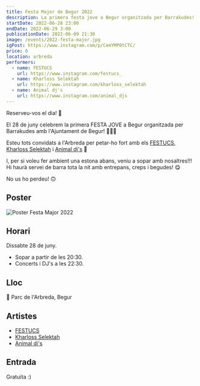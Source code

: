 ```yaml
---
title: Festa Major de Begur 2022
description: La primera festa jove a Begur organitzada per Barrakudes! 🥇
startDate: 2022-06-28 23:00
endDate: 2022-06-29 3:00
publicationDate: 2022-06-09 21:30
image: /events/2022-festa-major.jpg
igPost: https://www.instagram.com/p/CemYMP0tCTC/
price: 0
location: arbreda
performers:
  - name: FESTUCS
    url: https://www.instagram.com/festucs_
  - name: Kharloss Selektah
    url: https://www.instagram.com/kharloss_selektah
  - name: Animal dj's
    url: https://www.instagram.com/animal_djs
---
```


Reserveu-vos el dia! 📍

El 28 de juny celebrem la primera FESTA JOVE a Begur organitzada per Barrakudes amb l'Ajuntament de Begur! 🤪🤩🥳

Esteu tots convidats a l'Arbreda per petar-ho fort amb els [FESTUCS](https://www.instagram.com/festucs_), [Kharloss Selektah](https://www.instagram.com/kharloss_selektah) i [Animal dj's](https://www.instagram.com/animal_djs) 🤗

I, per si voleu fer ambient una estona abans, veniu a sopar amb nosaltres!!! Hi haurà servei de barra tota la nit amb entrepans, creps i begudes! 😋

No us ho perdeu! 🙃

## Poster

![Poster Festa Major 2022](/events/2022-festa-major.jpg)

## Horari

Dissabte 28 de juny.

- Sopar a partir de les 20:30.
- Concerts i DJ's a les 22:30.

## Lloc

📍 Parc de l'Arbreda, Begur

## Artistes

- [FESTUCS](https://www.instagram.com/festucs_)
- [Kharloss Selektah](https://www.instagram.com/kharloss_selektah)
- [Animal dj's](https://www.instagram.com/animal_djs)

## Entrada

Gratuïta :)
